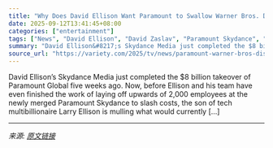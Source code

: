 ```yaml
---
title: "Why Does David Ellison Want Paramount to Swallow Warner Bros. Discovery Whole? To Beat Rival Suitors to the Punch"
date: 2025-09-12T13:41:45+08:00
categories: ["entertainment"]
tags: ["News", "David Ellison", "David Zaslav", "Paramount Skydance", "Warner Bros. Discovery"]
summary: "David Ellison&#8217;s Skydance Media just completed the $8 billion takeover of Paramount Global five weeks ago. Now, before Ellison and his team have even finished the work of laying off upwards of 2,"
source_url: "https://variety.com/2025/tv/news/paramount-warner-bros-discovery-acquisition-consolidation-analysis-1236515947/"
---
```


David Ellison&#8217;s Skydance Media just completed the $8 billion takeover of Paramount Global five weeks ago. Now, before Ellison and his team have even finished the work of laying off upwards of 2,000 employees at the newly merged Paramount Skydance to slash costs, the son of tech multibillionaire Larry Ellison is mulling what would currently [&#8230;]

---

*来源: [原文链接](https://variety.com/2025/tv/news/paramount-warner-bros-discovery-acquisition-consolidation-analysis-1236515947/)*
